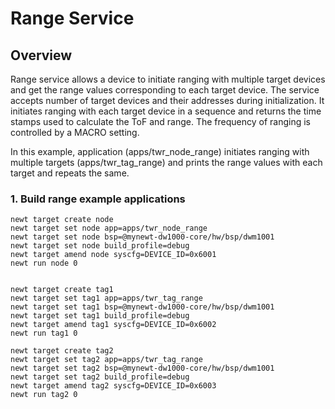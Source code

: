 # Range Service

## Overview

Range service allows a device to initiate ranging with multiple target devices and get the range values corresponding to each target device.
The service accepts number of target devices and their addresses during initialization. It initiates ranging with each target device in a sequence and returns the time stamps used to calculate the ToF and range. The frequency of ranging is controlled by a MACRO setting.

In this example, application (apps/twr_node_range) initiates ranging with multiple targets (apps/twr_tag_range) and prints the range values with each target and repeats the same.

### 1. Build range example applications
```no-highlight
newt target create node
newt target set node app=apps/twr_node_range
newt target set node bsp=@mynewt-dw1000-core/hw/bsp/dwm1001
newt target set node build_profile=debug 
newt target amend node syscfg=DEVICE_ID=0x6001
newt run node 0


newt target create tag1
newt target set tag1 app=apps/twr_tag_range
newt target set tag1 bsp=@mynewt-dw1000-core/hw/bsp/dwm1001
newt target set tag1 build_profile=debug
newt target amend tag1 syscfg=DEVICE_ID=0x6002
newt run tag1 0

newt target create tag2
newt target set tag2 app=apps/twr_tag_range
newt target set tag2 bsp=@mynewt-dw1000-core/hw/bsp/dwm1001
newt target set tag2 build_profile=debug
newt target amend tag2 syscfg=DEVICE_ID=0x6003
newt run tag2 0
```
